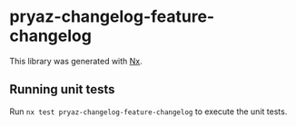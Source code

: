 # pryaz-changelog-feature-changelog

This library was generated with [Nx](https://nx.dev).

## Running unit tests

Run `nx test pryaz-changelog-feature-changelog` to execute the unit tests.
